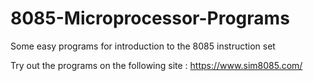 # 8085-Microprocessor-Programs
Some easy programs for introduction to the 8085 instruction set 

Try out the programs on the following site :
https://www.sim8085.com/ 
